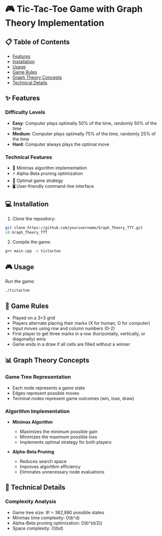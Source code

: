 # 🎮 Tic-Tac-Toe Game with Graph Theory Implementation


## 📋 Table of Contents
- [Features](#-features)
- [Installation](#-installation)
- [Usage](#-usage)
- [Game Rules](#-game-rules)
- [Graph Theory Concepts](#-graph-theory-concepts)
- [Technical Details](#-technical-details)


## ✨ Features

### Difficulty Levels
- **Easy**: Computer plays optimally 50% of the time, randomly 50% of the time
- **Medium**: Computer plays optimally 75% of the time, randomly 25% of the time
- **Hard**: Computer always plays the optimal move

### Technical Features
- 🧠 Minimax algorithm implementation
- ⚡ Alpha-Beta pruning optimization
- 🎯 Optimal game strategy
- 🖥️ User-friendly command-line interface

## 💻 Installation

1. Clone the repository:
```bash
git clone https://github.com/yourusername/Graph_Theory_TTT.git
cd Graph_Theory_TTT
```

2. Compile the game:
```bash
g++ main.cpp -o tictactoe
```

## 🎮 Usage

Run the game:
```bash
./tictactoe
```

## 📜 Game Rules

- Played on a 3×3 grid
- Players alternate placing their marks (X for human, O for computer)
- Input moves using row and column numbers (0-2)
- First player to get three marks in a row (horizontally, vertically, or diagonally) wins
- Game ends in a draw if all cells are filled without a winner

## 📊 Graph Theory Concepts

### Game Tree Representation
- Each node represents a game state
- Edges represent possible moves
- Terminal nodes represent game outcomes (win, lose, draw)

### Algorithm Implementation
- **Minimax Algorithm**
  - Maximizes the minimum possible gain
  - Minimizes the maximum possible loss
  - Implements optimal strategy for both players

- **Alpha-Beta Pruning**
  - Reduces search space
  - Improves algorithm efficiency
  - Eliminates unnecessary node evaluations

## 🔧 Technical Details

### Complexity Analysis
- Game tree size: 9! = 362,880 possible states
- Minimax time complexity: O(b^d)
- Alpha-Beta pruning optimization: O(b^(d/2))
- Space complexity: O(bd)


